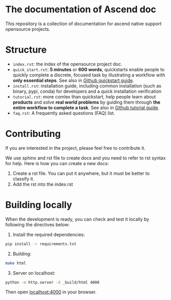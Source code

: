 # The documentation of Ascend doc

This repository is a collection of documentation for ascend native support opensource projects.

# Structure

- `index.rst`: the index of the opensource project doc.
- `quick_start.rst`: **5 minutes** or **600 words**, quickstarts enable people to quickly complete a discrete, focused task by illustrating a workflow with **only essential steps**. See also in [Github quickstart guide](https://docs.github.com/en/contributing/style-guide-and-content-model/quickstart-content-type).
- `install.rst`: installation guide, including common installation (such as binary, pypi, conda) for developers and a quick installation verification
- `tutorial.rst`: more comlex than quickstart, help people learn about **products** and solve **real world problems** by guiding them through **the entire workflow to complete a task**. See also in [Github tutorial guide](https://docs.github.com/en/contributing/style-guide-and-content-model/tutorial-content-type).
- `faq.rst`: A frequently asked questions (FAQ) list.

# Contributing

If you are interested in the project, please feel free to contribute it.

We use sphinx and rst file to create docs and you need to refer to rst syntax for help.
Here is how you can create a new docs:

1. Create a rst file. You can put it anywhere, but it must be better to classify it.
2. Add the rst into the index.rst

# Building locally

When the development is ready, you can check and test it locally by following the directives below:

1. Install the required dependencies:  

```bash
pip install -r requirements.txt
```

2. Building:  

```bash
make html
```

3. Server on localhost:  

```bash
python -m http.server -d _build/html 4000
```

Then open [localhost:4000](http://localhost:4000) in your browser.
